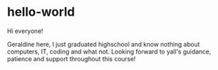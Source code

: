# hello-world

Hi everyone!

Geraldine here, I just graduated highschool and know nothing about computers, IT, coding and what not.
Looking forward to yall's guidance, patience and support throughout this course!
